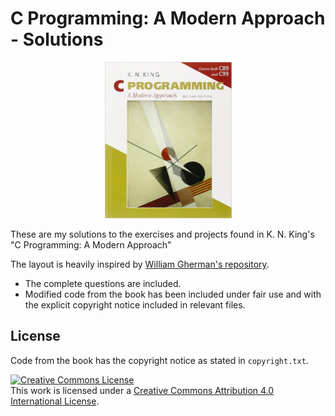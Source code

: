 # C Programming: A Modern Approach - Solutions

<p align="center">
<img src="cover.jpg" width="203" height="250"/>
</p>

These are my solutions to the exercises and projects found in K. N. King's "C Programming: A Modern Approach"

The layout is heavily inspired by [William Gherman's repository](https://github.com/williamgherman/c-solutions).

- The complete questions are included.
- Modified code from the book has been included under fair use and with the explicit copyright notice included in relevant files.

## License

Code from the book has the copyright notice as stated in `copyright.txt`.

<a rel="license" href="http://creativecommons.org/licenses/by/4.0/"><img
alt="Creative Commons License" style="border-width:0"
src="https://i.creativecommons.org/l/by/4.0/88x31.png" /></a><br />This work is
licensed under a <a rel="license"
href="http://creativecommons.org/licenses/by/4.0/">Creative Commons Attribution
4.0 International License</a>.

